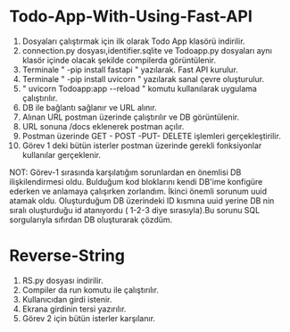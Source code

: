 # Todo-App-With-Using-Fast-API
1) Dosyaları çalıştırmak için ilk olarak Todo App klasörü indirilir.
2) connection.py dosyası,identifier.sqlite ve Todoapp.py dosyaları aynı klasör içinde olacak şekilde compilerda görüntülenir.
3) Terminale " -pip install fastapi " yazılarak. Fast API kurulur.
4) Terminale " -pip install uvicorn " yazılarak sanal çevre oluşturulur. 
5) " uvicorn Todoapp:app --reload " komutu kullanılarak uygulama çalıştırılır.
6) DB ile bağlantı sağlanır ve URL alınır. 
7) Alınan URL postman üzerinde çalıştırılır ve DB görüntülenir.
8) URL sonuna /docs eklenerek postman açılır.
9) Postman üzerinde GET - POST -PUT- DELETE işlemleri gerçekleştirilir.
10) Görev 1 deki bütün isterler postman üzerinde gerekli fonksiyonlar kullanılar gerçeklenir.

NOT: Görev-1 sırasında karşılatığım sorunlardan en önemlisi DB ilişkilendirmesi oldu. Bulduğum kod bloklarını kendi DB'ime konfigüre ederken ve anlamaya çalışırken zorlandım. İkinci önemli sorunum uuid atamak oldu. Oluşturduğum DB üzerindeki ID kısmına uuid yerine DB nin sıralı oluşturduğu id atanıyordu ( 1-2-3 diye sırasıyla).Bu sorunu SQL sorgularıyla sıfırdan DB oluşturarak çözdüm. 

# Reverse-String
1) RS.py dosyası indirilir.
2) Compiler da run komutu ile çalıştırılır.
3) Kullanıcıdan girdi istenir.
4) Ekrana girdinin tersi yazırılır.
5) Görev 2 için bütün isterler karşılanır.
